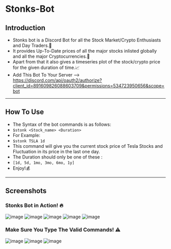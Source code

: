 # Stonks-Bot
## Introduction
- Stonks bot is a Discord Bot for all the Stock Market/Crypto Enthusiasts and Day Traders.🤑
- It provides Up-To-Date prices of all the major stocks inlisted globally and all the major Cryptocurrencies.💸
- Apart from that it also gives a timeseries plot of the stock/crypto price for the given duration of time.📈
- Add This Bot To Your Server --> https://discord.com/api/oauth2/authorize?client_id=891609826088603709&permissions=534723950656&scope=bot 
-------------------------------------------------------------------------------------------------------------------------------------------------
## How To Use
- The Syntax of the bot commands is as follows: 
- ```$stonk <Stock_name> <Duration>```
- For Example:
- ```$stonk TSLA 1d```
- This command will give you the current stock price of Tesla Stocks and Fluctuation in its price in the last one day.
- The Duration should only be one of these :
- ```[1d, 5d, 1mo, 3mo, 6mo, 1y]```
- Enjoy!💰
-------------------------------------------------------------------------------------------------------------------------------------------------
## Screenshots
### Stonks Bot in Action! 🔥
![image](https://user-images.githubusercontent.com/62555809/134813359-aaab88b4-7ccf-4d5d-8971-3b5d1d45549b.png)
![image](https://user-images.githubusercontent.com/62555809/134813377-034ddaeb-9b9e-4631-ab1e-1f0d4bc70195.png)
![image](https://user-images.githubusercontent.com/62555809/134813402-eeb4e1cf-845e-4eeb-a4dc-9c83ed9d1048.png)
![image](https://user-images.githubusercontent.com/62555809/134813418-6cbf8562-3ee1-4903-b97f-bac29872ee48.png)
![image](https://user-images.githubusercontent.com/62555809/134813447-24fea896-ec29-464c-b517-5b41c1d01930.png)
### Make Sure You Type The Valid Commands! ⚠️
![image](https://user-images.githubusercontent.com/62555809/134813466-d853dedb-b45c-40c9-84b5-a021004b4ac9.png)
![image](https://user-images.githubusercontent.com/62555809/134813487-30e9ddac-0a4a-43df-bfe8-48d5fa3f1b65.png)
![image](https://user-images.githubusercontent.com/62555809/134813505-8f69ecee-cf2c-4b60-98db-421a1a267306.png)
